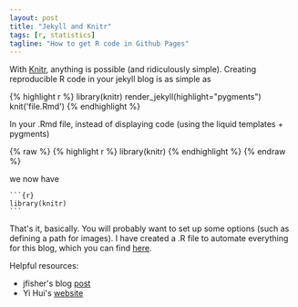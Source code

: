 ```yaml
---
layout: post
title: "Jekyll and Knitr"
tags: [r, statistics]
tagline: "How to get R code in Github Pages"
---
```


With [Knitr][2], anything is possible (and ridiculously simple). Creating reproducible R code in your jekyll blog is as simple as

{% highlight r %}
library(knitr)
render_jekyll(highlight="pygments")
knit('file.Rmd')
{% endhighlight %}

In your .Rmd file, instead of displaying code (using the liquid templates + pygments)

{% raw %}
    {% highlight r %}
    library(knitr)
    {% endhighlight %}
{% endraw %}

we now have

    ```{r}
    library(knitr)
    ```

That's it, basically. You will probably want to set up some options (such as defining a path for images). I have created a .R file to automate everything for this blog, which you can find [here](https://github.com/dfeng/dfeng.github.com/blob/master/make.R).

Helpful resources:
 - jfisher's blog [post][1]
 - Yi Hui's [website](http://yihui.name/knitr/hooks)

[1]: http://jfisher-usgs.github.io/r/2012/07/03/knitr-jekyll/
[2]: http://yihui.name/knitr/
